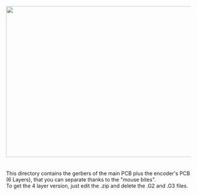 # <img src="https://www.libreservo.com/sites/libreservo.com/files/imagenes/Main-Encoder-PCB.jpg" width="550" height="412">
<BR>
This directory contains the gerbers of the main PCB plus the encoder's PCB (6 Layers), that you can separate thanks to the "mouse bites". <BR>
To get the 4 layer version, just edit the .zip and delete the .G2 and .G3 files.
